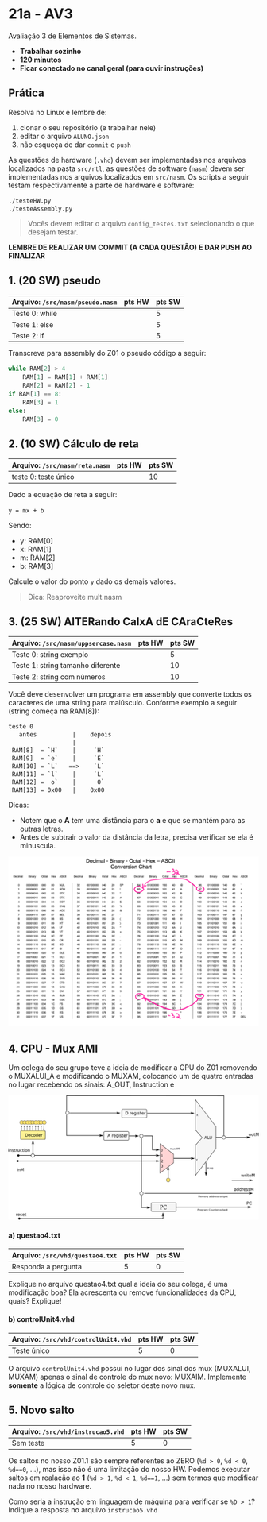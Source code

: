 # 21a - AV3 

Avaliação 3 de Elementos de Sistemas.  

- **Trabalhar sozinho**
- **120 minutos**
- **Ficar conectado no canal geral (para ouvir instruções)**

## Prática

Resolva no Linux e lembre de:

1. clonar o seu repositório (e trabalhar nele)
1. editar o arquivo `ALUNO.json`
1. não esqueça de dar `commit` e `push`

As questões de hardware (`.vhd`) devem ser implementadas nos arquivos localizados na pasta `src/rtl`, as questões de software (`nasm`) devem ser implementadas nos arquivos localizados em `src/nasm`. Os scripts a seguir testam respectivamente a parte de hardware e software:

```
./testeHW.py
./testeAssembly.py
```

> Vocês devem editar o arquivo `config_testes.txt` selecionando o que desejam testar.

**LEMBRE DE REALIZAR UM COMMIT (A CADA QUESTÃO) E DAR PUSH AO FINALIZAR**

## 1. (20 SW) pseudo

| Arquivo: `/src/nasm/pseudo.nasm` | pts HW | pts SW |
|----------------------------------|--------|--------|
| Teste 0: while                   |        | 5      |
| Teste 1: else                    |        | 5      |
| Teste 2: if                      |        | 5      |

Transcreva para assembly do Z01 o pseudo código a seguir:

```python
while RAM[2] > 4
    RAM[1] = RAM[1] + RAM[1]
    RAM[2] = RAM[2] - 1
if RAM[1] == 8:
    RAM[3] = 1
else:
    RAM[3] = 0
```

## 2. (10 SW) Cálculo de reta

| Arquivo: `/src/nasm/reta.nasm` | pts HW | pts SW |
|--------------------------------|--------|--------|
| teste 0: teste único           |        | 10     |

Dado a equação de reta a seguir:        

`y = mx + b`

Sendo:

- y: RAM[0]
- x: RAM[1]
- m: RAM[2]
- b: RAM[3]

Calcule o valor do ponto `y` dado os demais valores.

> Dica: Reaproveite mult.nasm

## 3. (25 SW) AlTERando CaIxA dE CAraCteRes

| Arquivo: `/src/nasm/uppsercase.nasm` | pts HW | pts SW |
|--------------------------------------|--------|--------|
| Teste 0: string exemplo              |        | 5      |
| Teste 1: string tamanho diferente    |        | 10     |
| Teste 2: string com números          |        | 10     |

Você deve desenvolver um programa em assembly que converte
todos os caracteres de uma string para maiúsculo. Conforme
exemplo a seguir (string começa na RAM[8]):

``` 
teste 0
   antes          |    depois
                  |
 RAM[8]  = `H`    |     `H`
 RAM[9]  = `e`    |     `E`
 RAM[10] = `L`   ==>    `L`
 RAM[11] = `l`    |     `L`
 RAM[12] =  o`    |      O`
 RAM[13] = 0x00   |    0x00
```

Dicas:

- Notem que o **A** tem uma distância para o **a** e que se mantém para as outras letras.
- Antes de subtrair o valor da distância da letra, precisa verificar se ela é minuscula.

![](ascii.png)

## 4. CPU - Mux AMI

Um colega do seu grupo teve a ideia de modificar a CPU do Z01
removendo o MUXALUI_A e modificando o MUXAM, colocando um de
quatro entradas no lugar recebendo os sinais: A_OUT, Instruction e 

![](CPU1.png)

#### a) questao4.txt

| Arquivo:  `/src/vhd/questao4.txt` | pts HW | pts SW |
|-----------------------------------|--------|--------|
| Responda a pergunta               | 5      | 0      |

Explique no arquivo questao4.txt qual a ideia do seu colega, é uma modificação boa? Ela acrescenta ou remove funcionalidades da CPU, quais? Explique!

#### b) controlUnit4.vhd

| Arquivo: `/src/vhd/controlUnit4.vhd` | pts HW | pts SW |
|--------------------------------------|--------|--------|
| Teste único                          | 5      | 0      |

O arquivo `controlUnit4.vhd` possui no lugar dos sinal dos mux (MUXALUI, MUXAM) apenas o sinal de controle do mux novo: MUXAIM. Implemente **somente** a lógica de controle do seletor deste novo mux. 

## 5. Novo salto

| Arquivo: `/src/vhd/instrucao5.vhd` | pts HW | pts SW |
|------------------------------------|--------|--------|
| Sem teste                          | 5      | 0      |

Os saltos no nosso Z01.1 são sempre referentes ao ZERO (`%d > 0`, `%d < 0`, `%d==0`, ...), mas isso não é uma limitação do nosso HW. Podemos executar saltos em realação ao **1** (`%d > 1`, `%d < 1`, `%d==1`, ...) sem termos que modificar nada no nosso hardware.

Como seria a instrução em linguagem de máquina para verificar se `%D > 1`? Indique a resposta no arquivo `instrucao5.vhd`



